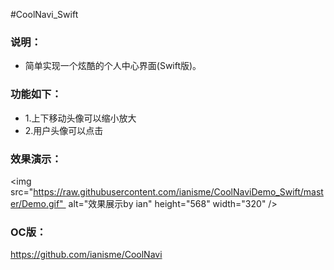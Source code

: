 #CoolNavi_Swift

### 说明：
- 简单实现一个炫酷的个人中心界面(Swift版)。

### 功能如下：

- 1.上下移动头像可以缩小放大
- 2.用户头像可以点击

### 效果演示：
<img src="https://raw.githubusercontent.com/ianisme/CoolNaviDemo_Swift/master/Demo.gif"  alt="效果展示by ian" height="568" width="320" />

### OC版：
https://github.com/ianisme/CoolNavi
